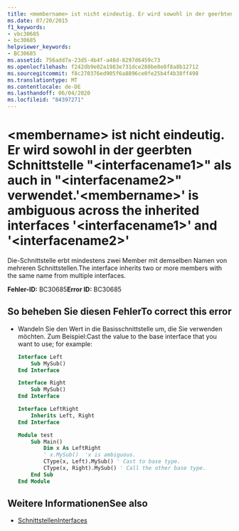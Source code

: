 ```yaml
---
title: <membername> ist nicht eindeutig. Er wird sowohl in der geerbten Schnittstelle "<interfacename1>" als auch in "<interfacename2>" verwendet.
ms.date: 07/20/2015
f1_keywords:
- vbc30685
- bc30685
helpviewer_keywords:
- BC30685
ms.assetid: 756add7a-23d5-4b4f-a48d-8297d6459c73
ms.openlocfilehash: f242db9e02a1983e731dce280be0e8f8a8b12712
ms.sourcegitcommit: f8c270376ed905f6a8896ce0fe25b4f4b38ff498
ms.translationtype: MT
ms.contentlocale: de-DE
ms.lasthandoff: 06/04/2020
ms.locfileid: "84397271"
---
```

# <a name="membername-is-ambiguous-across-the-inherited-interfaces-interfacename1-and-interfacename2"></a><span data-ttu-id="75e7f-102">\<membername> ist nicht eindeutig. Er wird sowohl in der geerbten Schnittstelle "\<interfacename1>" als auch in "\<interfacename2>" verwendet.</span><span class="sxs-lookup"><span data-stu-id="75e7f-102">'\<membername>' is ambiguous across the inherited interfaces '\<interfacename1>' and '\<interfacename2>'</span></span>
<span data-ttu-id="75e7f-103">Die-Schnittstelle erbt mindestens zwei Member mit demselben Namen von mehreren Schnittstellen.</span><span class="sxs-lookup"><span data-stu-id="75e7f-103">The interface inherits two or more members with the same name from multiple interfaces.</span></span>  
  
 <span data-ttu-id="75e7f-104">**Fehler-ID:** BC30685</span><span class="sxs-lookup"><span data-stu-id="75e7f-104">**Error ID:** BC30685</span></span>  
  
## <a name="to-correct-this-error"></a><span data-ttu-id="75e7f-105">So beheben Sie diesen Fehler</span><span class="sxs-lookup"><span data-stu-id="75e7f-105">To correct this error</span></span>  
  
- <span data-ttu-id="75e7f-106">Wandeln Sie den Wert in die Basisschnittstelle um, die Sie verwenden möchten. Zum Beispiel:</span><span class="sxs-lookup"><span data-stu-id="75e7f-106">Cast the value to the base interface that you want to use; for example:</span></span>  
  
    ```vb  
    Interface Left  
        Sub MySub()  
    End Interface  
  
    Interface Right  
        Sub MySub()  
    End Interface  
  
    Interface LeftRight  
        Inherits Left, Right  
    End Interface  
  
    Module test  
        Sub Main()  
            Dim x As LeftRight  
            ' x.MySub()  'x is ambiguous.  
            CType(x, Left).MySub() ' Cast to base type.  
            CType(x, Right).MySub() ' Call the other base type.  
        End Sub  
    End Module  
    ```  
  
## <a name="see-also"></a><span data-ttu-id="75e7f-107">Weitere Informationen</span><span class="sxs-lookup"><span data-stu-id="75e7f-107">See also</span></span>

- [<span data-ttu-id="75e7f-108">Schnittstellen</span><span class="sxs-lookup"><span data-stu-id="75e7f-108">Interfaces</span></span>](../../programming-guide/language-features/interfaces/index.md)
